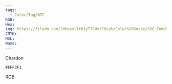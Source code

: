```yaml
---
tags:
  - Color/Tag/NTC
RGB:
Hex:
img: https://filedn.com/l0hpzxl1f01yT7GHxtF8cyk/Color%20Snake/SVG_Tumb%20Mass%20No%20Name/FFF3F1.svg
CMYK:
HSL:
Name:
---
```

Chardon
```palette
#FFF3F1
```
RGB
